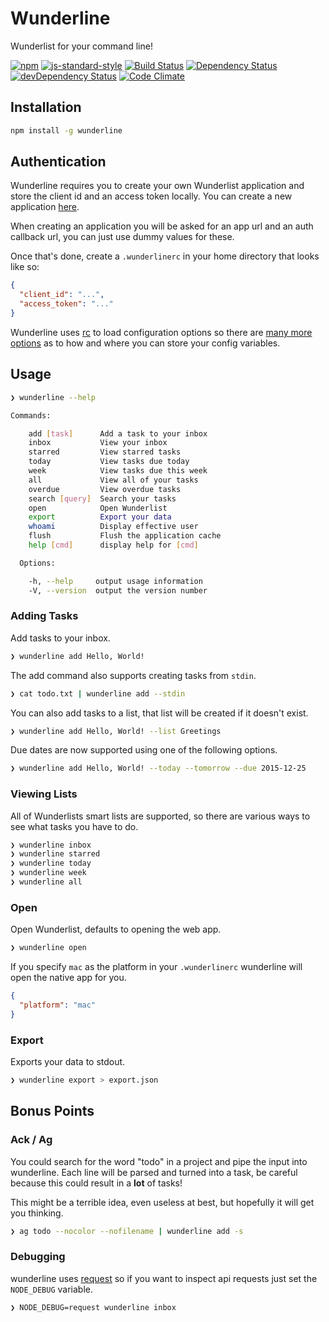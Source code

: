 # Wunderline

Wunderlist for your command line!

[![npm](http://img.shields.io/npm/v/wunderline.svg?style=flat)](https://www.npmjs.com/package/wunderline)
[![js-standard-style](https://img.shields.io/badge/code%20style-standard-brightgreen.svg?style=flat)](https://github.com/feross/standard)
[![Build Status](https://travis-ci.org/we-are-next/wunderline.svg?branch=master)](https://travis-ci.org/we-are-next/wunderline)
[![Dependency Status](https://david-dm.org/we-are-next/wunderline.svg)](https://david-dm.org/we-are-next/wunderline)
[![devDependency Status](https://david-dm.org/we-are-next/wunderline/dev-status.svg)](https://david-dm.org/we-are-next/wunderline#info=devDependencies)
[![Code Climate](https://codeclimate.com/github/we-are-next/wunderline/badges/gpa.svg)](https://codeclimate.com/github/we-are-next/wunderline)

## Installation

```sh
npm install -g wunderline
```

## Authentication

Wunderline requires you to create your own Wunderlist application and store
the client id and an access token locally. You can create a new application
[here](https://developer.wunderlist.com/apps/new).

When creating an application you will be asked for an app url and an auth
callback url, you can just use dummy values for these.

Once that's done, create a `.wunderlinerc` in your home directory that looks
like so:

```json
{
  "client_id": "...",
  "access_token": "..."
}
```

Wunderline uses [rc](https://www.npmjs.com/package/rc) to load configuration
options so there are [many more
options](https://www.npmjs.com/package/rc#standards) as to how and where you
can store your config variables.

## Usage

```sh
❯ wunderline --help

Commands:

    add [task]      Add a task to your inbox
    inbox           View your inbox
    starred         View starred tasks
    today           View tasks due today
    week            View tasks due this week
    all             View all of your tasks
    overdue         View overdue tasks
    search [query]  Search your tasks
    open            Open Wunderlist
    export          Export your data
    whoami          Display effective user
    flush           Flush the application cache
    help [cmd]      display help for [cmd]

  Options:

    -h, --help     output usage information
    -V, --version  output the version number
```

### Adding Tasks

Add tasks to your inbox.

```sh
❯ wunderline add Hello, World!
```

The add command also supports creating tasks from `stdin`.

```sh
❯ cat todo.txt | wunderline add --stdin
```

You can also add tasks to a list, that list will be created if it doesn't
exist.

```sh
❯ wunderline add Hello, World! --list Greetings
```

Due dates are now supported using one of the following options.

```sh
❯ wunderline add Hello, World! --today --tomorrow --due 2015-12-25
```

### Viewing Lists

All of Wunderlists smart lists are supported, so there are various ways to see
what tasks you have to do.

```sh
❯ wunderline inbox
❯ wunderline starred
❯ wunderline today
❯ wunderline week
❯ wunderline all
```

### Open

Open Wunderlist, defaults to opening the web app.

```sh
❯ wunderline open
```

If you specify `mac` as the platform in your `.wunderlinerc` wunderline
will open the native app for you.

```json
{
  "platform": "mac"
}
```

### Export

Exports your data to stdout.

```sh
❯ wunderline export > export.json
```

## Bonus Points

### Ack / Ag

You could search for the word "todo" in a project and pipe the input into
wunderline. Each line will be parsed and turned into a task, be careful
because this could result in a **lot** of tasks!

This might be a terrible idea, even useless at best, but hopefully it will get
you thinking.

```sh
❯ ag todo --nocolor --nofilename | wunderline add -s
```

### Debugging

wunderline uses [request](https://github.com/request/request) so if you
want to inspect api requests just set the `NODE_DEBUG` variable.

```sh
❯ NODE_DEBUG=request wunderline inbox
```
